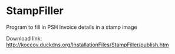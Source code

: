 # StampFiller

Program to fill in PSH Invoice details in a stamp image

Download link:
http://koccov.duckdns.org/InstallationFiles/StampFiller/publish.htm
